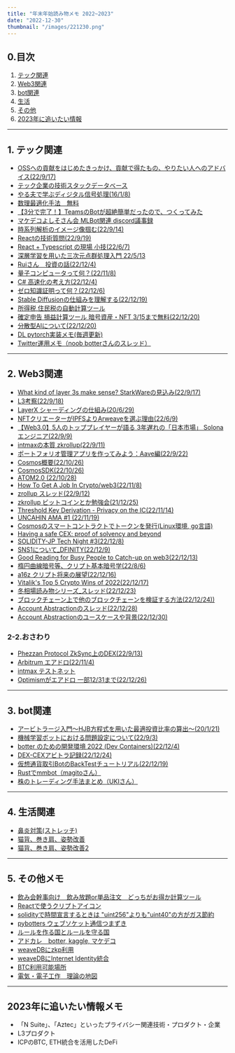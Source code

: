 ```yaml
---
title: "年末年始読み物メモ 2022~2023"
date: "2022-12-30"
thumbnail: "/images/221230.png"
---
```


## 0.目次
1. [テック関連](#tech)
2. [Web3関連](#web3)
3. [bot関連](#bot)
4. [生活](#life)
5. [その他](#others)
6. [2023年に追いたい情報](#2023)

---

<a id="#tech"></a>

## 1. テック関連 
- [OSSへの貢献をはじめたきっかけ、貢献で得たもの、やりたい人へのアドバイス(22/9/17)](https://www.youtube.com/watch?v=L9gz8Xbaek0)
- [テック企業の技術スタックデータベース](https://whatweuse.dev/)
- [やる夫で学ぶディジタル信号処理(16/1/8)](http://www.ic.is.tohoku.ac.jp/~swk/lecture/yaruodsp/main.html)
- [数理最適化手法　無料](https://ocwx.ocw.u-tokyo.ac.jp/course_11412/)
- [【3分で完了！】TeamsのBotが超絶簡単だったので、つくってみた](https://marketingengineercareer.com/teamsbot)
- [マケデコよしそさん会 MLBot関連 discord議事録](https://twitter.com/cryptoo_bear/status/1578374818461646848?s=20&t=Lgf2XfuU9wMmCLlfiYqOaA)
- [時系列解析のイメージ像掴む(22/9/14)](https://hiro-gamo.hatenablog.com/entry/2022/09/14/105813)
- [Reactの技術質問(22/9/19)](https://qiita.com/KNR109/items/e13a5c5b8b461e846902?utm_content=buffer52ea5&utm_medium=social&utm_source=twitter.com&utm_campaign=buffer)
- [React + Typescript の現場 小技(22/6/7)](https://qiita.com/dosukoi_man/items/70386fa0bb919804eaed)
- [深層学習を用いた三次元点群処理入門 22/5/13](https://speakerdeck.com/nnchiba/shen-ceng-xue-xi-woyong-itasan-ci-yuan-dian-qun-chu-li-ru-men)
- [Ruiさん　投資の話(22/12/4)](https://twitter.com/rui314/status/1599262126623031297?s=20&t=Lgf2XfuU9wMmCLlfiYqOaA)
- [量子コンピュータって何？(22/11/8)](https://www.youtube.com/watch?v=P88zPqMJ1kg)
- [C# 高速化の考え方(22/12/4)](https://codeknowledge.livedoor.blog/archives/19381282.html)
- [ゼロ知識証明って何？(22/12/6)](https://www.youtube.com/watch?v=eAp2HSjDPPk&feature=youtu.be)
- [Stable Diffusionの仕組みを理解する(22/12/19)](https://twitter.com/xecus/status/1604679660859666432?s=20&t=Lgf2XfuU9wMmCLlfiYqOaA)
- [所得税,住民税の自動計算ツール](https://kaikei7.com/shotokuzei_juuminzei_keisan/)
- [確定申告 損益計算ツール 暗号資産・NFT 3/15まで無料(22/12/20)](https://twitter.com/CryptoVisionJp/status/1605197034809888768?s=20&t=Lgf2XfuU9wMmCLlfiYqOaA)
- [分散型AIについて(22/12/20)](https://twitter.com/masatojames/status/1605156713383895040?s=20&t=Lgf2XfuU9wMmCLlfiYqOaA)
- [DL pytorch実装メモ(毎週更新)](https://twitter.com/Yamkaz/status/1607231988632801280?s=20&t=Lgf2XfuU9wMmCLlfiYqOaA)
- [Twitter運用メモ（noob botterさんのスレッド）](https://twitter.com/noobbotter3/status/1608558376379912192?s=20&t=Lgf2XfuU9wMmCLlfiYqOaA)


---

<a id="#web3"></a>


## 2. Web3関連
- [What kind of layer 3s make sense? StarkWareの見込み(22/9/17)](https://vitalik.ca/general/2022/09/17/layer_3.html)
- [L3考察(22/9/18)](https://twitter.com/etrisotoko777/status/1571507231711174658?s=20&t=Lgf2XfuU9wMmCLlfiYqOaA)
- [LayerX シャーディングの仕組み(20/6/29)](https://logmi.jp/tech/articles/323016)
- [NFTクリエーターがIPFSよりArweaveを選ぶ理由(22/6/9)](https://arweave.news/arweave-vs-ipfs-japanese/)
- [【Web3.0】5人のトッププレイヤーが語る 3年遅れの「日本市場」 Solonaエンジニア(22/9/9)](https://www.youtube.com/watch?v=nzQoDsenOo0)
- [intmaxの本質 zkrollup(22/9/11)](https://twitter.com/ocrybit/status/1568916212322803715?s=20&t=Lgf2XfuU9wMmCLlfiYqOaA)
- [ポートフォリオ管理アプリを作ってみよう：Aave編(22/9/22)](https://defire.jp/portfolio-app-aave-v3/)
- [Cosmos概要(22/10/26)](https://twitter.com/ocrybit/status/1585408724436402178?s=20&t=Lgf2XfuU9wMmCLlfiYqOaA)
- [CosmosSDK(22/10/26)](https://twitter.com/Stir_Network_JP/status/1585240958458732545?s=20&t=Lgf2XfuU9wMmCLlfiYqOaA)
- [ATOM2.0 (22/10/28)](https://hashhub-research.com/articles/2022-10-28-atom2)
- [How To Get A Job In Crypto/web3(22/11/8)](https://www.getrevue.co/profile/route2fi/issues/how-to-get-a-job-in-crypto-web3-1443049?via=twitter-card&client=DesktopWeb&element=issue-card)
- [zrollup スレッド(22/9/12)](https://twitter.com/SalomonCrypto/status/1569334975614582784?s=20&t=Lgf2XfuU9wMmCLlfiYqOaA)
- [zkrollup ビットコインとか勉強会(21/12/25)](https://www.youtube.com/watch?v=ayYZvU5vFLc)
- [Threshold Key Derivation - Privacy on the IC(22/11/14)](https://forum.dfinity.org/t/threshold-key-derivation-privacy-on-the-ic/16560)
- [UNCAHIN AMA #1 (22/11/19)](https://twitter.com/yuki_unchain/status/1593895906398855170?s=20&t=Lgf2XfuU9wMmCLlfiYqOaA)
- [Cosmosのスマートコントラクトでトークンを発行(Linux環境, go言語)](https://www.youtube.com/watch?v=GoduIdGYq7c)
- [Having a safe CEX: proof of solvency and beyond](https://hackmd.io/@vbuterin/proof_of_solvency)
- [SOLIDITY-JP Tech Night #3(22/12/8)](https://twitter.com/solidity_jp/status/1600827816697679873?s=20&t=Lgf2XfuU9wMmCLlfiYqOaA)
- [SNS1について_DFINITY(22/12/9)](https://forum.dfinity.org/t/sns-1-lessons-learned/17230)
- [Good Reading for Busy People to Catch-up on web3(22/12/13)](https://unchain-shiftbase.notion.site/Good-Reading-for-Busy-People-to-Catch-up-on-web3-385d720a570c4531a57ca05d0cd84974)
- [楕円曲線暗号等、クリプト基本暗号学(22/8/6)](https://leonahioki.medium.com/%E6%A5%95%E5%86%86%E6%9B%B2%E7%B7%9A%E3%81%AE%E5%A4%A2%E3%81%AE%E5%9B%BD%E3%81%AB%E4%BD%8F%E3%82%82%E3%81%86-12dcc675995a)
- [a16z クリプト将来の展望(22/12/16)](https://twitter.com/a16zcrypto/status/1603433052780175366?s=20&t=Lgf2XfuU9wMmCLlfiYqOaA)
- [Vitalik's Top 5 Crypto Wins of 2022(22/12/17)](https://shows.banklesshq.com/p/vitaliks-top-5-crypto-wins-of-2022?r=6mpgd&utm_campaign=post&utm_medium=web#details)
- [冬相場読み物シリーズ_スレッド(22/12/23)](https://twitter.com/noobbotter3/status/1606170303142326272?s=20&t=Lgf2XfuU9wMmCLlfiYqOaA)
- [ブロックチェーン上で他のブロックチェーンを検証する方法(22/12/24))](https://twitter.com/date_toya/status/1606611165773443072?s=20&t=Lgf2XfuU9wMmCLlfiYqOaA)
- [Account Abstractionのスレッド(22/12/28)](https://twitter.com/ZempoJun/status/1608013141790838784?s=20&t=Lgf2XfuU9wMmCLlfiYqOaA)
- [Account Abstractionのユースケースや背景(22/12/30)](https://www.youtube.com/watch?v=Ob1s_w01HT8)

### 2-2.おさわり
- [Phezzan Protocol ZkSync上のDEX(22/9/13)](https://0xmachblog.com/crypto/zksync2-0-testnet/)
- [Arbitrum エアドロ(22/11/4)](https://twitter.com/SakaiJin___/status/1588533571073232898?s=20&t=Lgf2XfuU9wMmCLlfiYqOaA)
- [intmax テストネット](https://twitter.com/harukatarotaro/status/1605124318647590912?s=20&t=Lgf2XfuU9wMmCLlfiYqOaA)
- [Optimismがエアドロ 一部12/31まで(22/12/26)](https://twitter.com/0xZentsu/status/1607305982312579074?s=20&t=Lgf2XfuU9wMmCLlfiYqOaA)

---

<a id="#bot"></a>

## 3. bot関連
- [アービトラージ入門〜HJB方程式を用いた最適投資比率の算出〜(20/1/21)](https://qiita.com/echos1121/items/613b188a682655b81991)
- [機械学習ボットにおける問題設定について(22/9/3)](https://note.com/yseeker/n/n6144c9805b35)
- [botter のための開発環境 2022 (Dev Containers)(22/12/4)](https://zenn.dev/mtkn1/articles/a455bb8732e52e) 
- [DEX-CEXアビトラ記録(22/12/24)](https://twitter.com/cryptoo_bear/status/1602941628338970625?s=20&t=Lgf2XfuU9wMmCLlfiYqOaA)
- [仮想通貨取引BotのBackTestチュートリアル(22/12/19)](https://twitter.com/yasstake/status/1604800664143810560?s=20&t=Lgf2XfuU9wMmCLlfiYqOaA)
- [Rustでmmbot（magitoさん）](https://twitter.com/regolith1223/status/1606923901682192385?s=20&t=Lgf2XfuU9wMmCLlfiYqOaA)
- [株のトレーディング手法まとめ（UKIさん）](https://twitter.com/blog_uki/status/1606779405824843776?s=20&t=Lgf2XfuU9wMmCLlfiYqOaA)

---

<a id="#life"></a>

## 4. 生活関連

- [鼻炎対策(ストレッチ)](https://twitter.com/world_buzz_news/status/1607306991554424832?s=20&t=Lgf2XfuU9wMmCLlfiYqOaA)
- [猫背、巻き肩、姿勢改善](https://twitter.com/stretchYouTuber/status/1574322894779228161?s=20&t=Lgf2XfuU9wMmCLlfiYqOaA)
- [猫背、巻き肩、姿勢改善2](https://twitter.com/ogitoreshota/status/1575088388180684800?s=20&t=Lgf2XfuU9wMmCLlfiYqOaA)

---

<a id="#others"></a>

## 5. その他メモ
- [飲み会幹事向け　飲み放題or単品注文　どっちがお得か計算ツール](https://sshuhei.com/entry/which_is_economically_good/)
- [Reactで使うクリプトアイコン](https://cryptocons.io/)
- [solidityで時間宣言するときは "uint256"よりも"uint40"の方がガス節約](https://twitter.com/TeaTuberMameta/status/1602796113706090496?s=20&t=Lgf2XfuU9wMmCLlfiYqOaA)
- [pybotters ウェブソケット通信つまずき](https://twitter.com/yametee_crypto/status/1597498607619674112?s=20&t=Lgf2XfuU9wMmCLlfiYqOaA)
- [ルールを作る国とルールを守る国](https://twitter.com/investorz_mita/status/1597128091897237504?s=20&t=Lgf2XfuU9wMmCLlfiYqOaA)
- [アドカレ　botter, kaggle, マケデコ](https://twitter.com/hiyokko_crypto/status/1597039588362850304?s=20&t=Lgf2XfuU9wMmCLlfiYqOaA)
- [weaveDBにzkp利用](https://twitter.com/ocrybit/status/1585408724436402178?s=20&t=Lgf2XfuU9wMmCLlfiYqOaA)
- [weaveDBにInternet Identity統合](https://twitter.com/ocrybit/status/1567393921902252032)
- [BTC利用可能場所](https://btcmap.org/map)
- [電気・電子工作　理論の地図](https://twitter.com/linear_tec/status/1577647672080887808?s=20&t=Lgf2XfuU9wMmCLlfiYqOaA)

---

<a id="#2023"></a>


## 2023年に追いたい情報メモ

- 「N Suite」、「Aztec」といったプライバシー関連技術・プロダクト・企業
- L3プロダクト
- ICPのBTC, ETH統合を活用したDeFi